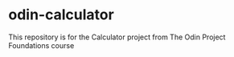 # odin-calculator
This repository is for the Calculator project from The Odin Project Foundations course
